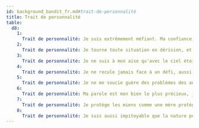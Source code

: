 ```yaml
---
id: background_bandit_fr.md#trait-de-personnalité
title: Trait de personnalité
table:
  d8:
    1:
      Trait de personnalité: Je suis extrêmement méfiant. Ma confiance a un prix, et ce prix est élevé.
    2:
      Trait de personnalité: Je tourne toute situation en dérision, et fais fi des sentiments des autres.
    3:
      Trait de personnalité: Je ne suis à mon aise qu'avec le ciel étoilé comme toit.
    4:
      Trait de personnalité: Je ne recule jamais face à un défi, aussi insurmontable soit-il.
    5:
      Trait de personnalité: Je ne me soucie guère des problèmes des autres.
    6:
      Trait de personnalité: Ma parole est mon bien le plus précieux, je ne la donne jamais à la légère.
    7:
      Trait de personnalité: Je protège les miens comme une mère protège ses petits.
    8:
      Trait de personnalité: Je suis aussi impitoyable que la nature peut l'être. La survie est à ce prix.
---
```


